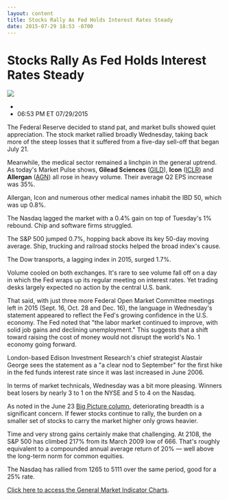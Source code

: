 ```yaml
---
layout: content
title: Stocks Rally As Fed Holds Interest Rates Steady
date: 2015-07-29 18:53 -0700
---
```



Stocks Rally As Fed Holds Interest Rates Steady
================================================


![](https://www.investors.com/wp-content/uploads/ibd-migrated-images/MPv_150730_635737813284645520.png)

* 
* 06:53 PM ET 07/29/2015





The Federal Reserve decided to stand pat, and market bulls showed quiet appreciation. The stock market rallied broadly Wednesday, taking back more of the steep losses that it suffered from a five-day sell-off that began July 21.



Meanwhile, the medical sector remained a linchpin in the general uptrend. As today's Market Pulse shows, **Gilead Sciences** ([GILD](https://research.investors.com/quote.aspx?symbol=GILD)), **Icon** ([ICLR](https://research.investors.com/quote.aspx?symbol=ICLR)) and **Allergan** ([AGN](https://research.investors.com/quote.aspx?symbol=AGN)) all rose in heavy volume. Their average Q2 EPS increase was 35%.


Allergan, Icon and numerous other medical names inhabit the IBD 50, which was up 0.8%.


The Nasdaq lagged the market with a 0.4% gain on top of Tuesday's 1% rebound. Chip and software firms struggled.


The S&P 500 jumped 0.7%, hopping back above its key 50-day moving average. Ship, trucking and railroad stocks helped the broad index's cause.


The Dow transports, a lagging index in 2015, surged 1.7%.


Volume cooled on both exchanges. It's rare to see volume fall off on a day in which the Fed wraps up its regular meeting on interest rates. Yet trading desks largely expected no action by the central U.S. bank.


That said, with just three more Federal Open Market Committee meetings left in 2015 (Sept. 16, Oct. 28 and Dec. 16), the language in Wednesday's statement appeared to reflect the Fed's growing confidence in the U.S. economy. The Fed noted that "the labor market continued to improve, with solid job gains and declining unemployment." This suggests that a shift toward raising the cost of money would not disrupt the world's No. 1 economy going forward.


London-based Edison Investment Research's chief strategist Alastair George sees the statement as a "a clear nod to September" for the first hike in the fed funds interest rate since it was last increased in June 2006.


In terms of market technicals, Wednesday was a bit more pleasing. Winners beat losers by nearly 3 to 1 on the NYSE and 5 to 4 on the Nasdaq.


As noted in the June 23 [Big Picture column](http://news.investors.com/investing-the-big-picture/072215-762918-indexes-snag-distribution-again-but-small-caps-up.htm), deteriorating breadth is a significant concern. If fewer stocks continue to rally, the burden on a smaller set of stocks to carry the market higher only grows heavier.


Time and very strong gains certainly make that challenging. At 2108, the S&P 500 has climbed 217% from its March 2009 low of 666. That's roughly equivalent to a compounded annual average return of 20% — well above the long-term norm for common equities.


The Nasdaq has rallied from 1265 to 5111 over the same period, good for a 25% rate.


[Click here to access the General Market Indicator Charts](https://www.investors.com/pdf/GMI_073015.pdf).




